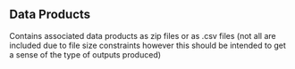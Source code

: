 ## Data Products
Contains associated data products as zip files or as .csv files (not all are included due to file size constraints however this should be intended to get a sense of the type of outputs produced)
